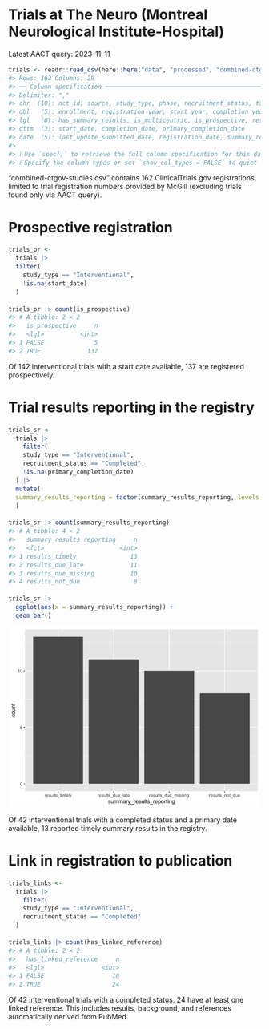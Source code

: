 
<!-- README.md is generated from README.Rmd. Please edit that file -->

# Trials at The Neuro (Montreal Neurological Institute-Hospital)

Latest AACT query: 2023-11-11

``` r
trials <- readr::read_csv(here::here("data", "processed", "combined-ctgov-studies.csv"))
#> Rows: 162 Columns: 29
#> ── Column specification ────────────────────────────────────────────────────────
#> Delimiter: ","
#> chr  (10): nct_id, source, study_type, phase, recruitment_status, title, all...
#> dbl   (5): enrollment, registration_year, start_year, completion_year, days_...
#> lgl   (6): has_summary_results, is_multicentric, is_prospective, results_due...
#> dttm  (3): start_date, completion_date, primary_completion_date
#> date  (5): last_update_submitted_date, registration_date, summary_results_da...
#> 
#> ℹ Use `spec()` to retrieve the full column specification for this data.
#> ℹ Specify the column types or set `show_col_types = FALSE` to quiet this message.
```

“combined-ctgov-studies.csv” contains 162 ClinicalTrials.gov
registrations, limited to trial registration numbers provided by McGill
(excluding trials found only via AACT query).

# Prospective registration

``` r
trials_pr <-
  trials |> 
  filter(
    study_type == "Interventional",
    !is.na(start_date)
  )

trials_pr |> count(is_prospective)
#> # A tibble: 2 × 2
#>   is_prospective     n
#>   <lgl>          <int>
#> 1 FALSE              5
#> 2 TRUE             137
```

Of 142 interventional trials with a start date available, 137 are
registered prospectively.

# Trial results reporting in the registry

``` r
trials_sr <-
  trials |> 
    filter(
    study_type == "Interventional",
    recruitment_status == "Completed",
    !is.na(primary_completion_date)
  ) |> 
  mutate(
  summary_results_reporting = factor(summary_results_reporting, levels = c("results_timely", "results_due_late", "results_due_missing", "results_not_due"))
  )

trials_sr |> count(summary_results_reporting)
#> # A tibble: 4 × 2
#>   summary_results_reporting     n
#>   <fct>                     <int>
#> 1 results_timely               13
#> 2 results_due_late             11
#> 3 results_due_missing          10
#> 4 results_not_due               8

trials_sr |> 
  ggplot(aes(x = summary_results_reporting)) +
  geom_bar()
```

![](README_files/figure-gfm/summary-results-1.png)<!-- -->

Of 42 interventional trials with a completed status and a primary date
available, 13 reported timely summary results in the registry.

# Link in registration to publication

``` r
trials_links <-
  trials |> 
    filter(
    study_type == "Interventional",
    recruitment_status == "Completed"
  )

trials_links |> count(has_linked_reference)
#> # A tibble: 2 × 2
#>   has_linked_reference     n
#>   <lgl>                <int>
#> 1 FALSE                   18
#> 2 TRUE                    24
```

Of 42 interventional trials with a completed status, 24 have at least
one linked reference. This includes results, background, and references
automatically derived from PubMed.
